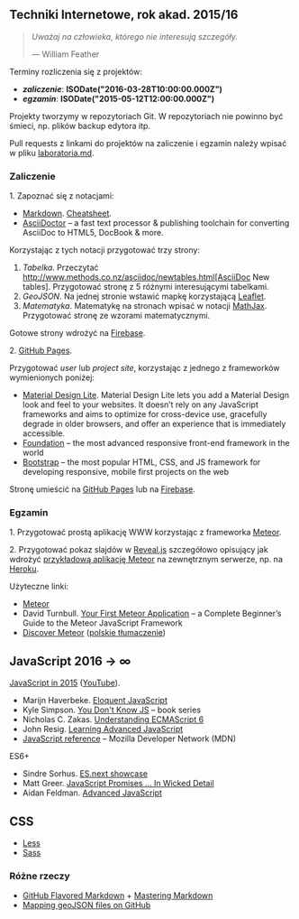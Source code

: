 ## Techniki Internetowe, rok akad. 2015/16

> *Uważaj na człowieka, którego nie interesują szczegóły.*
>
> — William Feather

Terminy rozliczenia się z projektów:

* ***zaliczenie***: **ISODate("2016-03-28T10:00:00.000Z")**
* ***egzamin***: **ISODate("2015-05-12T12:00:00.000Z")**

Projekty tworzymy w repozytoriach Git.
W repozytoriach nie powinno być śmieci, np. plików backup edytora itp.

Pull requests z linkami do projektów na zaliczenie i egzamin należy wpisać
w pliku [laboratoria.md](laboratoria.md).


### Zaliczenie

1\. Zapoznać się z notacjami:

* [Markdown](https://daringfireball.net/projects/markdown/).
  [Cheatsheet](https://github.com/adam-p/markdown-here/wiki/Markdown-Cheatsheet).
* [AsciiDoctor](http://asciidoctor.org/) – a fast text processor & publishing
  toolchain for converting AsciiDoc to HTML5, DocBook & more.

Korzystając z tych notacji przygotować trzy strony:

1. _Tabelka_.
  Przeczytać http://www.methods.co.nz/asciidoc/newtables.html[AsciiDoc New tables].
  Przygotować stronę z 5 różnymi interesującymi tabelkami.
2. _GeoJSON_.
  Na jednej stronie wstawić mapkę korzystającą [Leaflet](http://leafletjs.com/).
3. _Matematyka_.
  Matematykę na stronach wpisać w notacji
  [MathJax](http://docs.mathjax.org/en/latest/index.html).
  Przygotować stronę ze wzorami matematycznymi.

Gotowe strony wdrożyć na [Firebase](https://www.firebase.com).

2\. [GitHub Pages](https://pages.github.com).

Przygotować *user* lub *project site*,
korzystając z jednego z frameworków wymienionych poniżej:

* [Material Design Lite](http://www.getmdl.io/).
  Material Design Lite lets you add a Material Design look and feel to your
  websites. It doesn’t rely on any JavaScript frameworks and aims to optimize for
  cross-device use, gracefully degrade in older browsers, and offer an experience
  that is immediately accessible.
* [Foundation](http://foundation.zurb.com) –
  the most advanced responsive front-end framework in the world
* [Bootstrap](http://getbootstrap.com) –
  the most popular HTML, CSS, and JS framework for developing
  responsive, mobile first projects on the web

Stronę umieścić na [GitHub Pages](https://pages.github.com) lub
na [Firebase](https://www.firebase.com).


### Egzamin

1\. Przygotować prostą aplikację WWW korzystając
z frameworka [Meteor](https://www.meteor.com/).

2\. Przygotować pokaz slajdów w [Reveal.js](http://lab.hakim.se/reveal-js/)
szczegółowo opisujący jak wdrożyć [przykładową aplikację Meteor](https://www.meteor.com/install)
na zewnętrznym serwerze, np. na
[Heroku](http://ondrej-kvasnovsky.blogspot.com/2013/05/how-to-deploy-meteor-on-heroku-with.html).

Użyteczne linki:

- [Meteor](https://www.meteor.com/)
- David Turnbull.
  [Your First Meteor Application](http://meteortips.com/book/) –
  a Complete Beginner’s Guide to the Meteor JavaScript Framework
- [Discover Meteor](http://book.discovermeteor.com/)
  ([polskie tłumaczenie](http://pl.discovermeteor.com/))


## JavaScript 2016 → ∞

[JavaScript in 2015](http://glenmaddern.com/articles/javascript-in-2015)
([YouTube](https://www.youtube.com/watch?v=iukBMY4apvI)).

- Marijn Haverbeke.
  [Eloquent JavaScript](http://eloquentjavascript.net/)
- Kyle Simpson.
  [You Don't Know JS](https://github.com/getify/You-Dont-Know-JS) – book series
- Nicholas C. Zakas.
  [Understanding ECMAScript 6](https://leanpub.com/understandinges6/read/)
- John Resig.
  [Learning Advanced JavaScript](http://ejohn.org/apps/learn/)
- [JavaScript reference](https://developer.mozilla.org/en-US/docs/Web/JavaScript/Reference) –
  Mozilla Developer Network (MDN)

ES6+

- Sindre Sorhus.
  [ES.next showcase](https://github.com/sindresorhus/esnext-showcase)
- Matt Greer.
  [JavaScript Promises ... In Wicked Detail](http://mattgreer.org/articles/promises-in-wicked-detail/)
- Aidan Feldman.
  [Advanced JavaScript](http://advanced-js.github.io/deck/)


## CSS

- [Less](http://lesscss.org)
- [Sass](http://sass-lang.com)


### Różne rzeczy

- [GitHub Flavored Markdown](http://guides.github.com/overviews/mastering-markdown/) +
  [Mastering Markdown](http://guides.github.com/overviews/mastering-markdown/)
- [Mapping geoJSON files on GitHub](https://help.github.com/articles/mapping-geojson-files-on-github)
